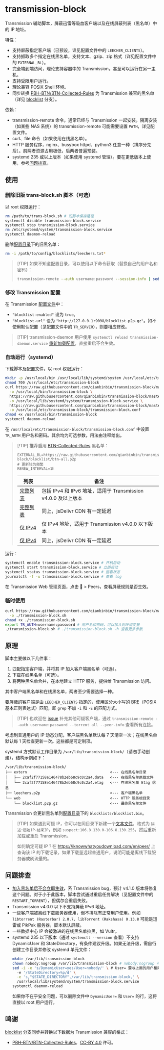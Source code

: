 # transmission-block

Transmission 辅助脚本，屏蔽迅雷等吸血客户端以及在线屏蔽列表（黑名单）中的 IP 地址。

特性：

* 支持屏蔽指定客户端（已预设，详见配置文件中的 `LEECHER_CLIENTS`）。
* 支持抓取多个指定在线黑名单，支持文本、gzip、zip 格式（详见配置文件中的 `EXTERNAL_BL`）。
* 完全端到端访问，理论支持容器中的 Transmission，甚至可以运行在另一主机。
* 支持受限用户运行。
* 理论兼容 POSIX Shell 环境。
* 同步转换 [PBH-BTN/BTN-Collected-Rules](https://github.com/PBH-BTN/BTN-Collected-Rules)
  为 Transmission 兼容的黑名单（详见 [blocklist](https://github.com/qianbinbin/transmission-block/tree/blocklist) 分支）。

依赖：

* transmission-remote 命令，通常已经与 Transmission 一起安装。隔离安装（如某些
  NAS 系统）的 transmission-remote 可能需要设置 `PATH`，详见配置文件。
* curl、file 命令（如果使用在线黑名单）。
* HTTP 服务程序，nginx、busybox httpd、python3 任意一种（排序分先后）。前两者资源占用极低，后两者普遍预装。
* systemd 235 或以上版本（如果使用 systemd 管理）。要在更低版本上使用，参考[问题排查](#问题排查)。

## 使用

### 删除旧版 trans-block.sh 脚本（可选）

以 root 权限运行：

```sh
rm /path/to/trans-block.sh # 旧脚本保存路径
systemctl disable transmission-block.service
systemctl stop transmission-block.service
rm /etc/systemd/system/transmission-block.service
systemctl daemon-reload
```

删除[配置目录](https://github.com/transmission/transmission/blob/main/docs/Configuration-Files.md)下的旧黑名单：

```sh
rm -i /path/to/config/blocklists/leechers.txt*
```

> \[!TIP]
> 如果不知道配置目录，可以使用以下命令获取（替换自己的用户名和密码）：
>
> ```sh
> transmission-remote --auth username:password --session-info | sed -n -E 's/.*Configuration directory: (.*)/\1/p'
> ```

### 修改 Transmission 配置

在 Transmission [配置文件](https://github.com/transmission/transmission/blob/main/docs/Editing-Configuration-Files.md)中：

* `"blocklist-enabled"` 设为 `true`。
* `"blocklist-url"` 设为 `"http://127.0.0.1:9098/blocklist.p2p.gz"`。如不使用默认配置（见配置文件中的
  `TR_SERVER`），则要相应修改。

> \[!TIP]
> transmission-daemon 用户使用 `systemctl reload transmission-daemon.service`
> [重新加载配置](https://github.com/transmission/transmission/blob/main/docs/Editing-Configuration-Files.md#reload-settings)，直接重启不会生效。

### 自动运行（systemd）

下载脚本及配置文件，以 root 权限运行：

```sh
mkdir -p /usr/local/bin /usr/local/lib/systemd/system /usr/local/etc/transmission-block
chmod 700 /usr/local/etc/transmission-block
curl https://raw.githubusercontent.com/qianbinbin/transmission-block/master/transmission-block.sh \
  -o /usr/local/bin/transmission-block \
  https://raw.githubusercontent.com/qianbinbin/transmission-block/master/transmission-block.service \
  -o /usr/local/lib/systemd/system/transmission-block.service \
  https://raw.githubusercontent.com/qianbinbin/transmission-block/master/transmission-block.conf \
  -o /usr/local/etc/transmission-block/transmission-block.conf
chmod +x /usr/local/bin/transmission-block
systemctl daemon-reload
```

在 `/usr/local/etc/transmission-block/transmission-block.conf` 中设置 `TR_AUTH` 用户名和密码。其余均为可选参数，用法由注释给出。

> \[!TIP]
> 推荐启用 [BTN-Collected-Rules](https://github.com/qianbinbin/transmission-block/tree/blocklist) 黑名单：
>
> ```
> EXTERNAL_BL=https://raw.githubusercontent.com/qianbinbin/transmission-block/blocklist/btn-all.p2p
> # 更新较为频繁
> RENEW_INTERVAL=1h
> ```
>
> | 列表 | 备注 |
> | ---- | ---- |
> | [完整列表](https://raw.githubusercontent.com/qianbinbin/transmission-block/blocklist/btn-all.p2p) | 包括 IPv4 和 IPv6 地址，适用于 Transmission v4.0.0 及以上版本 |
> | [完整列表](https://cdn.jsdelivr.net/gh/qianbinbin/transmission-block@blocklist/btn-all.p2p) | 同上，jsDelivr CDN 有一定延迟 |
> | [仅 IPv4](https://raw.githubusercontent.com/qianbinbin/transmission-block/blocklist/btn-all-ipv4.p2p) | 仅 IPv4 地址，适用于 Transmission v4.0.0 以下版本 |
> | [仅 IPv4](https://cdn.jsdelivr.net/gh/qianbinbin/transmission-block@blocklist/btn-all-ipv4.p2p) | 同上，jsDelivr CDN 有一定延迟 |

运行：

```sh
systemctl enable transmission-block.service # 开机启动
systemctl start transmission-block.service # 立即启动
systemctl status transmission-block.service # 查看状态
journalctl -f -u transmission-block.service # 查看 log
```

在 Transmission Web 管理页面，点击 🔧 > Peers，查看屏蔽规则是否生效。

### 临时使用

```sh
curl https://raw.githubusercontent.com/qianbinbin/transmission-block/master/transmission-block.sh \
  -o ./transmission-block.sh
chmod +x ./transmission-block.sh
export TR_AUTH=username:password # 用户名和密码，可以加入到环境变量
./transmission-block.sh # ./transmission-block.sh -h 查看更多参数
```

## 原理

脚本主要做以下几件事：

1. 匹配指定客户端，并将其 IP 加入客户端黑名单（可选）。
2. 下载在线黑名单（可选）。
3. 将两种黑名单合并，在本地建立 HTTP 服务，提供给 Transmission 访问。

其中客户端黑名单和在线黑名单，两者至少需要选择一种。

要屏蔽的客户端是由 `LEECHER_CLIENTS` 指定的，使用区分大小写的 BRE（POSIX 基本正则表达式）匹配，即
`grep` 不加  `-i` 和 `-E` 的匹配方式。

> \[!TIP]
> 也欢迎在 [issue](https://github.com/qianbinbin/transmission-block/issues/9) 补充其他可疑客户端，通过
> `transmission-remote --auth username:password --torrent all --peer-info` 查看所有连接。

考虑到普通用户的 IP 动态分配，客户端黑名单默认每 7 天清空一次；在线黑名单默认每 1 天检查更新一次。这些都是可定制项。

systemd 方式默认工作目录为 `/var/lib/transmission-block/`（请勿手动创建），结构示例如下：

```
/var/lib/transmission-block/
├── extern                                      <--- 在线黑名单目录
│   ├── 2caf2f77158e146478b2eb68c9c0c2a4.data   <--- 在线黑名单原始文件
│   └── 2caf2f77158e146478b2eb68c9c0c2a4.etag   <--- 在线黑名单 Etag 信息
├── leechers.p2p                                <--- 客户端黑名单
└── web                                         <--- HTTP 服务根目录
    └── blocklist.p2p.gz                        <--- 最终黑名单文件
```

Transmission 会更新黑名单到[配置目录](https://github.com/transmission/transmission/blob/main/docs/Configuration-Files.md)下的
`blocklists/blocklist.bin`。

> \[!TIP]
> 如果遇到可疑 IP，你可以在同目录下新建一个[文本文件](https://en.wikipedia.org/wiki/PeerGuardian#P2P_plaintext_format)，格式为
> `描述:起始IP-结束IP`，例如 `suspect:106.8.130.0-106.8.130.255`，然后重新加载或重启 Transmission。
>
> 如何确定可疑 IP？在 <https://iknowwhatyoudownload.com/en/peer/> 上查询该 IP 的下载记录，如果下载量远超普通用户，说明可能是离线下载服务器或刷流量的。

## 问题排查

* [加入黑名单后不会立即生效](https://github.com/transmission/transmission/issues/732)，系
  Transmission bug，预计 v4.1.0 版本将修复这个问题。对于小于此版本，脚本尝试通过重启任务解决（见配置文件中的 `RESTART_TORRENT`），但偶尔会重启失败。
* Transmission v4.0.0 以下不支持屏蔽 IPv6 地址。
* 一些客户端被离线下载服务器使用，但不排除有正常用户使用。例如
  `libtorrent (Rasterbar) 2.0.7`、`libTorrent (Rakshasa) 0.13.8` 可能是迅雷或 PikPak 服务器，脚本默认屏蔽。
* 一些数据中心 IP 会被激进的在线黑名单拉黑，如 Vultr。
* systemd 235 以下版本（通过 `systemctl --version` 查看）不支持 DynamicUser 和
  StateDirectory，有条件建议升级。如果无法升级，需自行创建工作目录并修改 systemd 单元文件：
  ```sh
  mkdir /var/lib/transmission-block
  chown nobody:nogroup /var/lib/transmission-block # nobody:nogroup 可改为自己想要的用户和用户组
  sed -i -e 's/DynamicUser=yes/User=nobody/' \ # User= 要与上面的用户相同
    -e '/StateDirectory=%p/d' \
    -e 's,"$STATE_DIRECTORY",/var/lib/transmission-block,' \
    /usr/local/lib/systemd/system/transmission-block.service
  systemctl daemon-reload
  ```
  如果你不在乎安全问题，可以删除文件中 `DynamicUser=` 和 `User=` 的行，这将直接以 root 用户运行。

## 鸣谢

[blocklist](https://github.com/qianbinbin/transmission-block/tree/blocklist)
分支同步并转换以下数据为 Transmission 兼容的格式：

* [PBH-BTN/BTN-Collected-Rules](https://github.com/PBH-BTN/BTN-Collected-Rules)，[CC-BY 4.0](https://creativecommons.org/licenses/by/4.0/deed.zh-hans) 许可。
